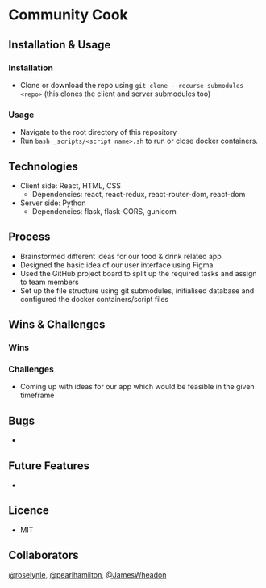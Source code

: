 # Community Cook


## Installation & Usage

### Installation

-   Clone or download the repo using `git clone --recurse-submodules <repo>` (this clones the client and server submodules too)

### Usage

-   Navigate to the root directory of this repository
-   Run `bash _scripts/<script name>.sh` to run or close docker containers.


## Technologies

-   Client side: React, HTML, CSS 
    -   Dependencies: react, react-redux, react-router-dom, react-dom
-   Server side: Python
    -   Dependencies:  flask, flask-CORS, gunicorn

## Process

-   Brainstormed different ideas for our food & drink related app
-   Designed the basic idea of our user interface using Figma
-   Used the GitHub project board to split up the required tasks and assign to team members
-   Set up the file structure using git submodules, initialised database and configured the docker containers/script files


## Wins & Challenges

### Wins



### Challenges

-   Coming up with ideas for our app which would be feasible in the given timeframe

## Bugs

-   

## Future Features

-   

## Licence

-   MIT

## Collaborators

[@roselynle](https://github.com/roselynle), [@pearlhamilton](https://github.com/pearlhamilton), [@JamesWheadon](https://github.com/jameswheadon)
